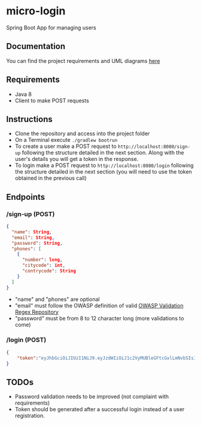 # micro-login
Spring Boot App for managing users

## Documentation
You can find the project requirements and UML diagrams [here](documentation/)

## Requirements
- Java 8
- Client to make POST requests

## Instructions
- Clone the repository and access into the project folder
- On a Terminal execute `./gradlew bootrun`
- To create a user make a POST request to `http://localhost:8080/sign-up` following the structure detailed in the next section. Along with the user's details you will get a token in the response.
- To login make a POST request to `http://localhost:8080/login` following the structure detailed in the next section (you will need to use the token obtained in the previous call)

## Endpoints

### /sign-up (POST)
```JSON
{
  "name": String,
  "email": String,
  "password": String,
  "phones": [
    {
      "number": long,
      "citycode": int,
      "contrycode": String
    }
  ]
}
```
- "name" and "phones" are optional
- "email" must follow the OWASP definition of valid [OWASP Validation Regex Repository](https://owasp.org/www-community/OWASP_Validation_Regex_Repository)
- "password" must be from 8 to 12 character long (more validations to come)

### /login (POST)
``` JSON
{
    "token":"eyJhbGciOiJIUzI1NiJ9.eyJzdWIiOiJ1c2VyMUBleGFtcGxlLmNvbSIsImlhdCI6MTY5NDQyODQ3Nn0.9N-d3qK9dCI8CXWYyxJr69wk_-0cXcANEGIHiivAKJo"
}
```

## TODOs
- Password validation needs to be improved (not complaint with requirements)
- Token should be generated after a successful login instead of a user registration.
